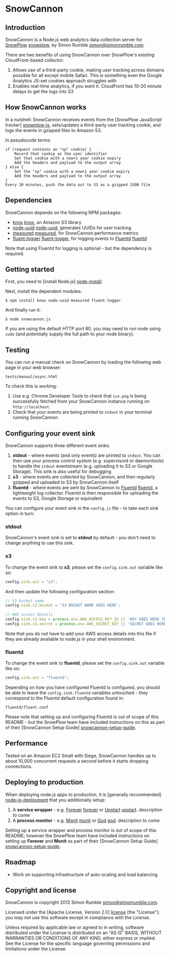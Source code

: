 # SnowCannon

## Introduction

SnowCannon is a Node.js web analytics data collection server for [SnowPlow] [snowplow], by Simon Rumble <simon@simonrumble.com>.

There are two benefits of using SnowCannon over SnowPlow's existing CloudFront-based collector:

1. Allows use of a third-party cookie, making user tracking across domains possible for all except mobile Safari. This is something even the Google Analytics JS-set cookies approach struggles with
2. Enables real-time analytics, if you want it. CloudFront has 10-20 minute delays to get the logs into S3

## How SnowCannon works

In a nutshell: SnowCannon receives events from the [SnowPlow JavaScript tracker] [snowplow-js], sets/updates a third-party user tracking cookie, and logs the events in gzipped files to Amazon S3.

In pseudocode terms:

	if (request contains an "sp" cookie) {
	    Record that cookie as the user identifier
	    Set that cookie with a now+1 year cookie expiry
	    Add the headers and payload to the output array
	} else {
	    Set the "sp" cookie with a now+1 year cookie expiry
	    Add the headers and payload to the output array
	}
	Every 10 minutes, push the data out to S3 as a gzipped JSON file

## Dependencies

SnowCannon depends on the following NPM packages:

* [knox] [knox], an Amazon S3 library
* [node-uuid] [node-uuid], generates UUIDs for user tracking
* [measured] [measured], for SnowCannon performance metrics
* [fluent-logger] [fluent-logger], for logging events to [Fluentd] [fluentd]

Note that _using_ Fluentd for logging is optional - but the dependency is required.

## Getting started

First, you need to [install Node.js] [node-install].

Next, install the dependent modules:

    $ npm install knox node-uuid measured fluent-logger

And finally run it:

    $ node snowcannon.js

If you are using the default HTTP port 80, you may need to run node using `sudo` (and potentially supply the full path to your node binary).

## Testing

You can run a manual check on SnowCannon by loading the following web page in your web browser:

    tests/manual/async.html

To check this is working:

1. Use e.g. Chrome Developer Tools to check that `ice.png` is being successfully fetched from your SnowCannon instance running on `http://localhost`.
2. Check that your events are being printed to `stdout` in your terminal running SnowCannon

## Configuring your event sink

SnowCannon supports three different event sinks:

1. **stdout** - where events (and only events) are printed to `stdout`. You can then use your process control system (e.g. supervisord or daemontools) to handle the `stdout` eventstream (e.g. uploading it to S3 or Google Storage). This sink is also useful for debugging
2. **s3** - where events are collected by SnowCannon, and then regularly gzipped and uploaded to S3 by SnowCannon itself
3. **fluentd** - where events are sent by SnowCannon to [Fluentd] [fluentd], a lightweight log collector. Fluentd is then responsible for uploading the events to S3, Google Storage or equivalent

You can configure your event sink in the `config.js` file - to take each sink option in turn:

### stdout

SnowCannon's event sink is set to **stdout** by default - you don't need to change anything to use this sink.

### s3

To change the event sink to **s3**, please set the `config.sink.out` variable like so:

```javascript
config.sink.out = "s3";
```

And then update the following configuration section:

```javascript
// S3 bucket name
config.sink.s3.bucket = 'S3 BUCKET NAME GOES HERE';

// AWS access details
config.sink.s3.key = process.env.AWS_ACCESS_KEY_ID || 'KEY GOES HERE IF ENV NOT SET';
config.sink.s3.secret = process.env.AWS_SECRET_KEY || 'SECRET GOES HERE IF ENV NOT SET';
```

Note that you do not have to add your AWS access details into this file if they are already available to node.js in your shell environment.

### fluentd

To change the event sink to **fluentd**, please set the `config.sink.out` variable like so:

```javascript
config.sink.out = "fluentd";
```

Depending on how you have configured Fluentd is configured, you should be able to leave the `config.sink.fluentd` variables untouched - they correspond to the Fluentd default configuration found in:

    fluentd/fluent.conf

Please note that setting up and configuring Fluentd is out of scope of this README - but the SnowPlow team have included instructions on this as part of their [SnowCannon Setup Guide] [snowcannon-setup-guide].

## Performance

Tested on an Amazon EC2 Small with Siege, SnowCannon handles up to about 10,000 concurrent requests a second before it starts dropping connections.

## Deploying to production

When deploying node.js apps to production, it is [generally recommended] [node-js-deployment] that you additionally setup:

1. A **service wrapper** - e.g. [Forever] [forever] or [Upstart] [upstart]. description to come
2. A **process monitor** - e.g. [Monit] [monit] or [God] [god]. description to come

Setting up a service wrapper and process monitor is out of scope of this README; however the SnowPlow team have included instructions on setting up **Forever** and **Monit** as part of their [SnowCannon Setup Guide] [snowcannon-setup-guide].

## Roadmap

* Work on supporting infrastructure of auto-scaling and load balancing

## Copyright and license

SnowCannon is copyright 2012 Simon Rumble <simon@simonrumble.com>.

Licensed under the [Apache License, Version 2.0] [license] (the "License");
you may not use this software except in compliance with the License.

Unless required by applicable law or agreed to in writing, software
distributed under the License is distributed on an "AS IS" BASIS,
WITHOUT WARRANTIES OR CONDITIONS OF ANY KIND, either express or implied.
See the License for the specific language governing permissions and
limitations under the License.

[snowplow]: http://snowplowanalytics.com
[snowplow-js]: https://github.com/snowplow/snowplow/tree/master/1-trackers/javascript
[knox]: https://github.com/learnboost/knox
[node-uuid]: https://github.com/broofa/node-uuid
[measured]: https://npmjs.org/package/measured
[license]: http://www.apache.org/licenses/LICENSE-2.0
[node-install]: https://github.com/joyent/node/wiki/Installing-Node.js-via-package-manager
[fluentd]: http://fluentd.org/
[fluent-logger]: https://github.com/yssk22/fluent-logger-node
[snowcannon-setup-guide]: https://github.com/snowplow/snowplow/wiki/SnowCannon-setup-guide
[node-js-deployment]: http://stackoverflow.com/questions/4681067/how-to-deploy-node-js
[forever]: https://github.com/nodejitsu/forever
[upstart]: http://upstart.ubuntu.com/
[monit]: http://mmonit.com/monit/
[god]: http://godrb.com/